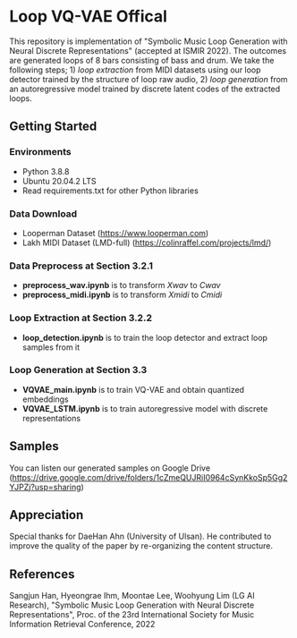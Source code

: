 # Loop VQ-VAE Offical

This repository is implementation of "Symbolic Music Loop Generation with Neural Discrete Representations" (accepted at ISMIR 2022). The outcomes are generated loops of 8 bars consisting of bass and drum. We take the following steps; 1) *loop extraction* from MIDI datasets using our loop detector trained by the structure of loop raw audio, 2) *loop generation* from an autoregressive model trained by discrete latent codes of the extracted loops.

## Getting Started

### Environments

* Python 3.8.8
* Ubuntu 20.04.2 LTS
* Read requirements.txt for other Python libraries

### Data Download

* Looperman Dataset (https://www.looperman.com)
* Lakh MIDI Dataset (LMD-full) (https://colinraffel.com/projects/lmd/)

### Data Preprocess at Section 3.2.1

* **preprocess_wav.ipynb** is to transform *Xwav* to *Cwav*
* **preprocess_midi.ipynb** is to transform *Xmidi* to *Cmidi*

### Loop Extraction at Section 3.2.2

* **loop_detection.ipynb** is to train the loop detector and extract loop samples from it

### Loop Generation at Section 3.3

* **VQVAE_main.ipynb** is to train VQ-VAE and obtain quantized embeddings
* **VQVAE_LSTM.ipynb** is to train autoregressive model with discrete representations

## Samples
You can listen our generated samples on Google Drive (https://drive.google.com/drive/folders/1cZmeQUJRiI0964cSynKkoSp5Gg2YJPZj?usp=sharing)

## Appreciation
Special thanks for DaeHan Ahn (University of Ulsan). He contributed to improve the quality of the paper by re-organizing the content structure.

## References
Sangjun Han, Hyeongrae Ihm, Moontae Lee, Woohyung Lim (LG AI Research), "Symbolic Music Loop Generation with Neural Discrete Representations", Proc. of the 23rd International Society for Music Information Retrieval Conference, 2022
